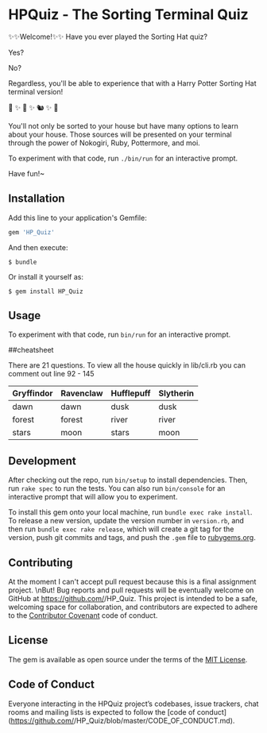 # HPQuiz - The Sorting Terminal Quiz

✨✨Welcome!✨✨
Have you ever played the Sorting Hat quiz?

Yes?

No?


Regardless, you'll be able to experience that with
a Harry Potter Sorting Hat terminal version!

🦁 ✨ 🦅 ✨ 🐿 ✨ 🐍

You'll not only be sorted to your house but have many options to learn about your house. Those sources will be presented on your terminal through
the power of Nokogiri, Ruby, Pottermore, and moi.

To experiment with that code, run `./bin/run` for an interactive prompt.

Have fun!~


## Installation

Add this line to your application's Gemfile:

```ruby
gem 'HP_Quiz'
```

And then execute:

    $ bundle

Or install it yourself as:

    $ gem install HP_Quiz

## Usage

To experiment with that code, run `bin/run` for an interactive prompt.

##cheatsheet

There are 21 questions. To view all the house quickly in lib/cli.rb you can comment out line 92 - 145   

Gryffindor | Ravenclaw | Hufflepuff | Slytherin
------------ | ------------- | ------------ | -------------
dawn  | dawn | dusk | dusk
forest | forest | river | river
stars | moon | stars | moon

## Development

After checking out the repo, run `bin/setup` to install dependencies. Then, run `rake spec` to run the tests. You can also run `bin/console` for an interactive prompt that will allow you to experiment.

To install this gem onto your local machine, run `bundle exec rake install`. To release a new version, update the version number in `version.rb`, and then run `bundle exec rake release`, which will create a git tag for the version, push git commits and tags, and push the `.gem` file to [rubygems.org](https://rubygems.org).

## Contributing
At the moment I can't accept pull request because this is a final assignment project.
\nBut!
Bug reports and pull requests will be eventually welcome on GitHub at https://github.com/<github username>/HP_Quiz. This project is intended to be a safe, welcoming space for collaboration, and contributors are expected to adhere to the [Contributor Covenant](http://contributor-covenant.org) code of conduct.

## License

The gem is available as open source under the terms of the [MIT License](https://opensource.org/licenses/MIT).

## Code of Conduct

Everyone interacting in the HPQuiz project’s codebases, issue trackers, chat rooms and mailing lists is expected to follow the [code of conduct](https://github.com/<github username>/HP_Quiz/blob/master/CODE_OF_CONDUCT.md).
